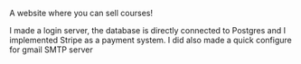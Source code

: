 A website where you can sell courses!

I made a login server, the database is directly connected to Postgres and I implemented Stripe as a payment system. I did also made a quick configure for gmail SMTP server
